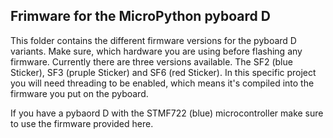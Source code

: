 ## Frimware for the MicroPython pyboard D
This folder contains the different firmware versions for the pyboard D variants.
Make sure, which hardware you are using before flashing any firmware. Currently there are three versions available.
The SF2 (blue Sticker), SF3 (pruple Sticker) and SF6 (red Sticker). In this specific project you will need threading to be enabled,
which means it's compiled into the firmware you put on the pyboard.

If you have a pybaord D with the STMF722 (blue) microcontroller make sure to use the firmware provided here.
